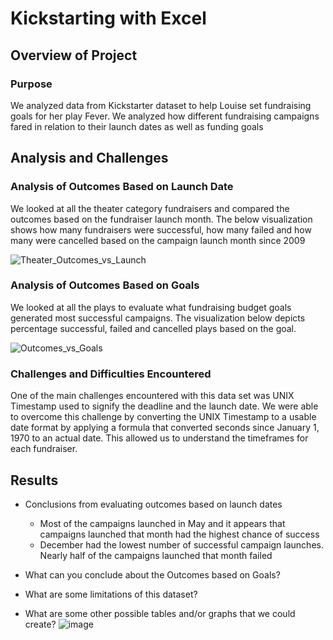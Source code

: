 # Kickstarting with Excel

## Overview of Project

### Purpose

We analyzed data from Kickstarter dataset to help Louise set fundraising goals for her play Fever. We analyzed how different fundraising campaigns fared in relation to their launch dates as well as funding goals 

## Analysis and Challenges

### Analysis of Outcomes Based on Launch Date

We looked at all the theater category fundraisers and compared the outcomes based on the fundraiser launch month. The below visualization shows how many fundraisers were successful, how many failed and how many were cancelled based on the campaign launch month since 2009

![Theater_Outcomes_vs_Launch](https://user-images.githubusercontent.com/87611145/129303868-3249bac4-c8d4-4fed-b9ab-e951200348c6.png)

### Analysis of Outcomes Based on Goals

We looked at all the plays to evaluate what fundraising budget goals generated most successful campaigns. The visualization below depicts percentage successful, failed and cancelled plays based on the goal.

![Outcomes_vs_Goals](https://user-images.githubusercontent.com/87611145/129303893-7264ca58-dd6e-41e1-bcdb-073ae7a26544.png)

### Challenges and Difficulties Encountered

One of the main challenges encountered with this data set was UNIX Timestamp used to signify the deadline and the launch date. We were able to overcome this challenge by converting the UNIX Timestamp to a usable date format by applying a formula that converted seconds since January 1, 1970 to an actual date. This allowed us to understand the timeframes for each fundraiser. 

## Results

- Conclusions from evaluating outcomes based on launch dates
  - Most of the campaigns launched in May and it appears that campaigns launched that month had the highest chance of success
  - December had the lowest number of successful campaign launches. Nearly half of the campaigns launched that month failed

- What can you conclude about the Outcomes based on Goals?

- What are some limitations of this dataset?

- What are some other possible tables and/or graphs that we could create?
![image](https://user-images.githubusercontent.com/87611145/129303751-a684e6b4-4864-4677-829c-188937d37125.png)
